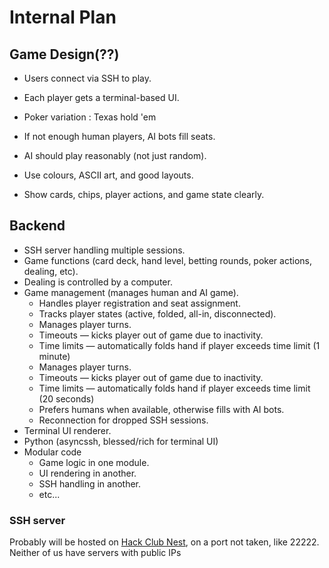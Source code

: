 # Internal Plan

## Game Design(??)

- Users connect via SSH to play.
- Each player gets a terminal-based UI.
- Poker variation : Texas hold 'em
- If not enough human players, AI bots fill seats.
- AI should play reasonably (not just random).

- Use colours, ASCII art, and good layouts.
- Show cards, chips, player actions, and game state clearly.

## Backend

- SSH server handling multiple sessions.
- Game functions (card deck, hand level, betting rounds, poker actions, dealing, etc).
- Dealing is controlled by a computer.
- Game management (manages human and AI game).
  - Handles player registration and seat assignment.
  - Tracks player states (active, folded, all-in, disconnected).
  - Manages player turns.
  - Timeouts — kicks player out of game due to inactivity.
  - Time limits — automatically folds hand if player exceeds time limit (1 minute)
  - Manages player turns. 
  - Timeouts — kicks player out of game due to inactivity. 
  - Time limits — automatically folds hand if player exceeds time limit (20 seconds) 
  - Prefers humans when available, otherwise fills with AI bots.
  - Reconnection for dropped SSH sessions.
- Terminal UI renderer.
- Python (asyncssh, blessed/rich for terminal UI)
- Modular code
  - Game logic in one module.
  - UI rendering in another.
  - SSH handling in another.
  - etc...

### SSH server

Probably will be hosted on [Hack Club Nest](https://hackclub.app), on a port not taken, like 22222. Neither of us have servers with public IPs
